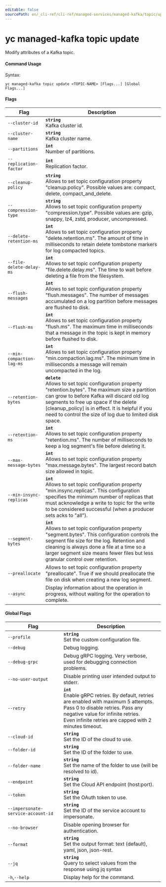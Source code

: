 ```yaml
---
editable: false
sourcePath: en/_cli-ref/cli-ref/managed-services/managed-kafka/topic/update.md
---
```


# yc managed-kafka topic update

Modify attributes of a Kafka topic.

#### Command Usage

Syntax: 

`yc managed-kafka topic update <TOPIC-NAME> [Flags...] [Global Flags...]`

#### Flags

| Flag | Description |
|----|----|
|`--cluster-id`|<b>`string`</b><br/>Kafka cluster id.|
|`--cluster-name`|<b>`string`</b><br/>Kafka cluster name.|
|`--partitions`|<b>`int`</b><br/>Number of partitions.|
|`--replication-factor`|<b>`int`</b><br/>Replication factor.|
|`--cleanup-policy`|<b>`string`</b><br/>Allows to set topic configuration property "cleanup.policy". Possible values are: compact, delete, compact_and_delete.|
|`--compression-type`|<b>`string`</b><br/>Allows to set topic configuration property "compression.type". Possible values are: gzip, snappy, lz4, zstd, producer, uncompressed.|
|`--delete-retention-ms`|<b>`int`</b><br/>Allows to set topic configuration property "delete.retention.ms". The amount of time in milliseconds to retain delete tombstone markers for log compacted topics.|
|`--file-delete-delay-ms`|<b>`int`</b><br/>Allows to set topic configuration property "file.delete.delay.ms". The time to wait before deleting a file from the filesystem.|
|`--flush-messages`|<b>`int`</b><br/>Allows to set topic configuration property "flush.messages". The number of messages accumulated on a log partition before messages are flushed to disk.|
|`--flush-ms`|<b>`int`</b><br/>Allows to set topic configuration property "flush.ms". The maximum time in milliseconds that a message in the topic is kept in memory before flushed to disk.|
|`--min-compaction-lag-ms`|<b>`int`</b><br/>Allows to set topic configuration property "min.compaction.lag.ms". The minimum time in milliseconds a message will remain uncompacted in the log.|
|`--retention-bytes`|<b>`delete`</b><br/>Allows to set topic configuration property "retention.bytes". The maximum size a partition can grow to before Kafka will discard old log segments to free up space if the delete [cleanup_policy] is in effect. It is helpful if you need to control the size of log due to limited disk space.|
|`--retention-ms`|<b>`int`</b><br/>Allows to set topic configuration property "retention.ms". The number of milliseconds to keep a log segment's file before deleting it.|
|`--max-message-bytes`|<b>`int`</b><br/>Allows to set topic configuration property "max.message.bytes". The largest record batch size allowed in topic.|
|`--min-insync-replicas`|<b>`int`</b><br/>Allows to set topic configuration property "min.insync.replicas". This configuration specifies the minimum number of replicas that must acknowledge a write to topic for the write to be considered successful (when a producer sets acks to "all").|
|`--segment-bytes`|<b>`int`</b><br/>Allows to set topic configuration property "segment.bytes". This configuration controls the segment file size for the log. Retention and cleaning is always done a file at a time so a larger segment size means fewer files but less granular control over retention.|
|`--preallocate`|Allows to set topic configuration property "preallocate". True if we should preallocate the file on disk when creating a new log segment.|
|`--async`|Display information about the operation in progress, without waiting for the operation to complete.|

#### Global Flags

| Flag | Description |
|----|----|
|`--profile`|<b>`string`</b><br/>Set the custom configuration file.|
|`--debug`|Debug logging.|
|`--debug-grpc`|Debug gRPC logging. Very verbose, used for debugging connection problems.|
|`--no-user-output`|Disable printing user intended output to stderr.|
|`--retry`|<b>`int`</b><br/>Enable gRPC retries. By default, retries are enabled with maximum 5 attempts.<br/>Pass 0 to disable retries. Pass any negative value for infinite retries.<br/>Even infinite retries are capped with 2 minutes timeout.|
|`--cloud-id`|<b>`string`</b><br/>Set the ID of the cloud to use.|
|`--folder-id`|<b>`string`</b><br/>Set the ID of the folder to use.|
|`--folder-name`|<b>`string`</b><br/>Set the name of the folder to use (will be resolved to id).|
|`--endpoint`|<b>`string`</b><br/>Set the Cloud API endpoint (host:port).|
|`--token`|<b>`string`</b><br/>Set the OAuth token to use.|
|`--impersonate-service-account-id`|<b>`string`</b><br/>Set the ID of the service account to impersonate.|
|`--no-browser`|Disable opening browser for authentication.|
|`--format`|<b>`string`</b><br/>Set the output format: text (default), yaml, json, json-rest.|
|`--jq`|<b>`string`</b><br/>Query to select values from the response using jq syntax|
|`-h`,`--help`|Display help for the command.|
